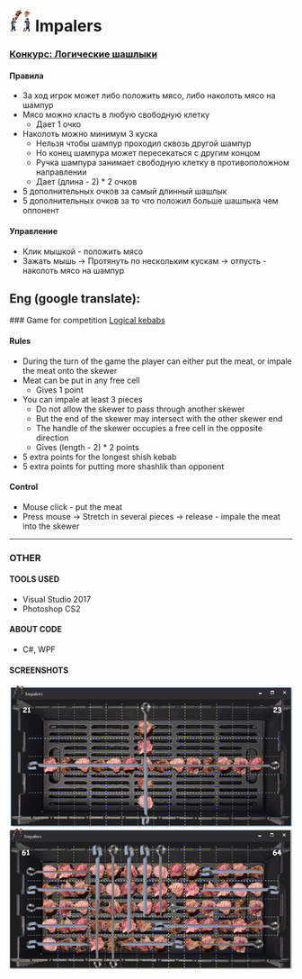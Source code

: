 ﻿# ![](readme/iconSmall.png) Impalers
### [Конкурс: Логические шашлыки](https://gamedev.ru/projects/forum/?id=237876)

#### Правила
 * За ход игрок может либо положить мясо, либо наколоть мясо на шампур
 * Мясо можно класть в любую свободную клетку
   * Дает 1 очко
 * Наколоть можно минимум 3 куска
   * Нельзя чтобы шампур проходил сквозь другой шампур
   * Но конец шампура может пересекаться с другим концом
   * Ручка шампура занимает свободную клетку в противоположном направлении
   * Дает (длина - 2) * 2 очков
 * 5 дополнительных очков за самый длинный шашлык 
 * 5 дополнительных очков за то что положил больше шашлыка чем оппонент
 
#### Управление
 * Клик мышкой - положить мясо
 * Зажать мышь -> Протянуть по нескольким кускам -> отпусть - наколоть мясо на шампур
 

## Eng (google translate):
​### Game for competition  [Logical kebabs](https://gamedev.ru/projects/forum/?id=237876)​​

#### Rules​
 * During the turn of the game the player can either put the meat, or impale the meat onto the skewer
 * Meat can be put in any free cell
   * Gives 1 point
 * You can impale at least 3 pieces
   * Do not allow the skewer to pass through another skewer
   * But the end of the skewer may intersect with the other skewer end
   * The handle of the skewer occupies a free cell in the opposite direction
   * Gives (length - 2) * 2 points
 * 5 extra points for the longest shish kebab
 * 5 extra points for putting more shashlik than opponent​

#### Control
 * Mouse click - put the meat
 * Press mouse -> Stretch in several pieces -> release - impale the meat into the skewer

-----
### OTHER
#### TOOLS USED
 * Visual Studio 2017
 * Photoshop CS2
 
 
#### ABOUT CODE
 * C#, WPF
 
 
#### SCREENSHOTS
![](readme/scr1.png)
![](readme/scr2.png)